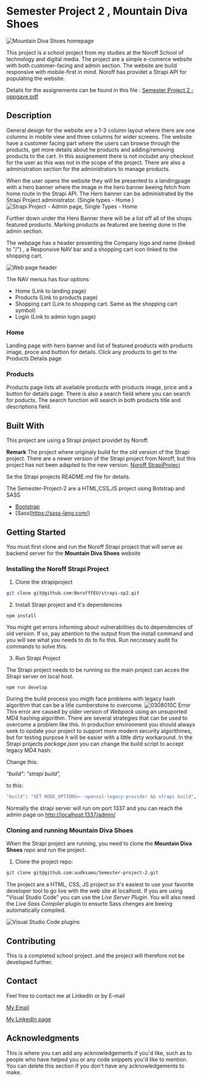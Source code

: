 # Semester Project 2 , Mountain Diva Shoes

![Mountain Diva Shoes homepage](https://github.com/audksamu/Semester-Project-2/assets/61708040/d72ee972-10a4-4397-a8fa-850c2402ead3)

This project is a school project from my studies at the Noroff School of technology and digital media. The project are a simple e-comerce website with both customer-facing and admin section.
The website are build responsive with mobile-first in mind.
Noroff has providet a Strapi API for populating the website.

Details for the assignements can be found in this file : [Semester Project 2 - oppgave.pdf](./Semester%20Project%202%20-%20oppgave.pdf)



## Description

General design for the website are a 1-3 column layout where there are one columns in mobile view and three columns for wider screens.
The website have a customer facing part where the users can browse through the products, get more details about he products and adding/removing products to the cart.
In this assignement there is not includet any checkout for the user as this was not in the scope of the project.
There are also a administration section for the administrators to manage products.

When the user opens the website they will be presented to a landingpage with a hero banner where the image in the hero banner beeing fetch from home route in the Strapi API.
The Hero banner can be administrated by the Strapi Project administrator. (Single types - Home )
![Strapi Project - Admin page, Single Types - Home](https://github.com/audksamu/Semester-Project-2/assets/61708040/0ad96467-5cee-4e49-a19e-5977e1a4a454)

Further down under the Hero Banner there will be a list off all of the shops featured products. Marking products as featured are beeing done in the admin section.

The webpage has a header presenting the Company logo and name (linked to "/") , a Responsive NAV bar and a shopping cart icon linked to the shopping cart.

![Web page header](https://github.com/audksamu/Semester-Project-2/assets/61708040/c7678b80-4259-4dca-9ade-64f1b36e4d69)

The NAV menus has four options

- Home (Link to landing page)
- Products (Link to products page)
- Shopping cart (Link to shopping cart. Same as the shopping cart symbol)
- Login (Link to admin login page)

### Home
Landing page with hero banner and list of featured products with products image, proce and buttion for details. Click any products to get to the Products Details page

### Products
Products page lists all available products with products image, price and a button for details page.
There is also a search field where you can search for poducts. The search function will search in both products title and descriptions field.



## Built With

This project are using a Strapi project providet by Noroff.

**Remark** The project where originaly build for the old version of the Strapi project. There are a newer version of the Strapi project from Noroff, but this project has not been adapted to the new version.
[Noroff StrapiProjecj](https://github.com/NoroffFEU/strapi-sp2)

Se the Strapi projects README.md file for details.

The Semester-Project-2 are a HTML,CSS,JS project using Botstrap and SASS

- [Bootstrap](https://getbootstrap.com)
- [Sass(https://sass-lang.com/)

## Getting Started

You must first clone and run the Noroff Strapi project that will serve as backend server for the **Mountain Diva Shoes** website

### Installing the Noroff Strapi Project

1. Clone the strapiproject
```bash
git clone git@github.com:NoroffFEU/strapi-sp2.git
```

2. Install Strapi project and it's dependencies
```
npm install
```
You might get errors informing about vulnerabilities du to dependencies of old version.
If so, pay attention to the output from the install command and you will see what you needs to do to fix this.
Run neccesary audit fix commands to solve this.

3. Run Strapi Project

The Strapi project needs to be running so the main project can acces the Strapi server on local host.
```
npm run develop
```
During the build process you migth face problems with legacy hash algorithm that can be a litle cumberstone to overcome. ![0308010C Error](https://github.com/audksamu/Semester-Project-2/assets/61708040/31d431b7-4eff-4551-950c-60a774eb4284)
This error are caused by older version of *Webpack* using an unsuported MD4 hashing algorithm. There are several strategies that can be used to overcome a problem like this. In production environment you should always seek to opdate your project to support more modern security algorithmes, but for testing purpose it will be easier with a little dirty workaround.
In the Strapi projects *package.json* you can change the build script to accept legacy MD4 hash:

Change this: 

*"build": "strapi build",*

to this:

```bash
"build": "SET NODE_OPTIONS=--openssl-legacy-provider && strapi build",
```

Normally the strapi server will run om port 1337 and you can reach the admin page on [http://localhost:1337/admin/](http://localhost:1337/admin/)


### Cloning and running Mountain Diva Shoes

When the Strapi project are running, you need to clone the **Mountain Diva Shoes** repo and run the project.

1. Clone the project repo:

```bash
git clone git@github.com:audksamu/Semester-project-2.git
```
The project are a HTML, CSS, JS project so it's easiest to use your favorite developer tool to go live with the web site at localhost.
If you are using "Visual Studio Code" you can use the *Live Server Plugin*. You will also need the *Live Sass Compiler* plugin to ensurte Sass chenges are beeing automatically compiled.

![Visual Studio Code plugins](https://github.com/audksamu/Semester-Project-2/assets/61708040/9de48b49-fe19-4192-8dd0-679f103f1537)


## Contributing

This is a completed school project. and the project will therefore not be developed further.

## Contact

Feel free to contact me at LinkedIn or by E-mail

[My Email](kristinswork900@gmail.com)

[My LinkedIn page](linkedin.com/in/aud-kristin-s-996269192)

## Acknowledgments

This is where you can add any acknowledgements if you'd like, such as to people who have helped you or any code snippets you'd like to mention. You can delete this section if you don't have any acknowledgements to make.

